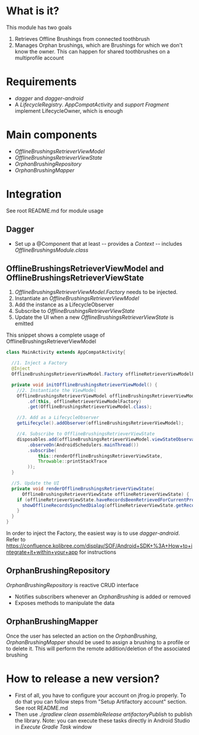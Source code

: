 # What is it?
This module has two goals
1. Retrieves Offline Brushings from connected toothbrush
2. Manages Orphan brushings, which are Brushings for which we don't know the owner. This can happen for shared toothbrushes on a multiprofile account

# Requirements
* _dagger_ and _dagger-android_
* A _LifecycleRegistry_. _AppCompatActivity_ and _support Fragment_ implement LifecycleOwner, which is enough

# Main components
* _OfflineBrushingsRetrieverViewModel_
* _OfflineBrushingsRetrieverViewState_
* _OrphanBrushingRepository_
* _OrphanBrushingMapper_

# Integration

See root README.md for module usage

## Dagger
- Set up a @Component that at least 
-- provides a _Context_ 
-- includes _OfflineBrushingsModule.class_

## OfflineBrushingsRetrieverViewModel and OfflineBrushingsRetrieverViewState
1. _OfflineBrushingsRetrieverViewModel.Factory_ needs to be injected.
2. Instantiate an _OfflineBrushingsRetrieverViewModel_
3. Add the instance as a LifecycleObserver
4. Subscribe to _OfflineBrushingsRetrieverViewState_
5. Update the UI when a new _OfflineBrushingsRetrieverViewState_ is emitted

This snippet shows a complete usage of OfflineBrushingsRetrieverViewModel

```java
class MainActivity extends AppCompatActivity{

  //1. Inject a Factory
  @Inject
  OfflineBrushingsRetrieverViewModel.Factory offlineRetrieverViewModelFactory;

  private void initOfflineBrushingsRetrieverViewModel() {
    //2. Instantiate the ViewModel
    OfflineBrushingsRetrieverViewModel offlineBrushingsRetrieverViewModel = ViewModelProviders
        .of(this, offlineRetrieverViewModelFactory)
        .get(OfflineBrushingsRetrieverViewModel.class);

    //3. Add as a LifecycleObserver
    getLifecycle().addObserver(offlineBrushingsRetrieverViewModel);

    //4. Subscribe to OfflineBrushingsRetrieverViewState
    disposables.add(offlineBrushingsRetrieverViewModel.viewStateObservable()
        .observeOn(AndroidSchedulers.mainThread())
        .subscribe(
            this::renderOfflineBrushingsRetrieverViewState,
            Throwable::printStackTrace
        ));
  }

  //5. Update the UI
  private void renderOfflineBrushingsRetrieverViewState(
      OfflineBrushingsRetrieverViewState offlineRetrieverViewState) {
    if (offlineRetrieverViewState.haveRecordsBeenRetrievedForCurrentProfile()) {
      showOfflineRecordsSynchedDialog(offlineRetrieverViewState.getRecordsRetrieved());
    }
  }
}
```

In order to inject the Factory, the easiest way is to use _dagger-android_. Refer to https://confluence.kolibree.com/display/SOF/Android+SDK+%3A+How+to+integrate+it+within+your+app for instructions

## OrphanBrushingRepository
_OrphanBrushingRepository_ is reactive CRUD interface 
- Notifies subscribers whenever an _OrphanBrushing_ is added or removed
- Exposes methods to manipulate the data

## OrphanBrushingMapper
Once the user has selected an action on the _OrphanBrushing_, _OrphanBrushingMapper_ should be used to assign a brushing to a profile or to delete it. This will perform the remote addition/deletion of the 
associated brushing 

# How to release a new version?
* First of all, you have to configure your account on jfrog.io properly.
To do that you can follow steps from "Setup Artifactory account" section. See root README.md 
* Then use _./gradlew clean assembleRelease artifactoryPublish_ to publish the library.
Note: you can execute these tasks directly in Android Studio in _Execute Gradle Task_ window
